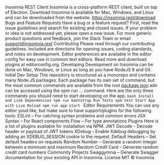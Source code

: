 Insomnia REST Client Insomnia is a cross-platform REST client, built on top of Electron. Download Insomnia is available for Mac, Windows, and Linux and can be downloaded from the website. https://insomnia.rest/download Bugs and Feature Requests Have a bug or a feature request? First, read the issue guidelines and search for existing and closed issues. If your problem or idea is not addressed yet, please open a new issue. For more generic product questions and feedback, join the Slack Team or email support@insomnia.rest Contributing Please read through our contributing guidelines. Included are directions for opening issues, coding standards, and notes on development. Editor preferences are available in the editor config for easy use in common text editors. Read more and download plugins at editorconfig.org. Developing Development on Insomnia can be done on Mac, Windows, or Linux as long as you have NodeJS 8 and Git. Initial Dev Setup This repository is structured as a monorepo and contains many Node.JS packages. Each package has its own set of command, but the most common commands are available from the root [package.json](package.json) adn can be accessed using the npm run ... command. Here are the only three commands you should need to start developing on the app. ```bash Install and Link Dependencies npm run bootstrap Run Tests npm test Start App with Live Reload npm run app-start ``` Editor Requirements You can use any editor youd like, but make sure to have support/plugins for the following tools: ESLint – For catching syntax problems and common errors JSX Syntax – For React components Flow – For type annotations Plugins Here is a list of plugins available for installation via NPM. JWT Decode – Decode header or payload of JWT tokens XDebug – Enable Xdebug debugging by adding an XDEBUG_SESSION cookie to the request. Default Headers – Set default headers on requests Random Number – Generate a random integer between a minimum and maximum Random Credit Card – Generate random credit card numbers Community Projects Swaggymnia – Generate Swagger documentation for your existing API in Insomnia. License MIT © Insomnia